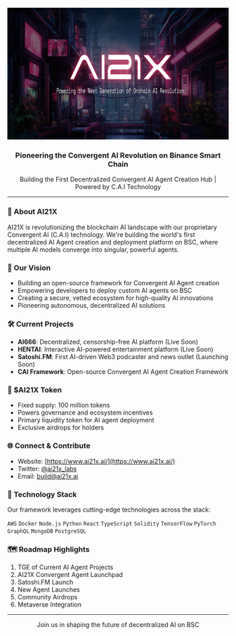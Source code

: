 <p align="center">
  <img width="800" height="300" src="https://github.com/AI21X/AI21X/blob/main/AI21X%20COVER.png" />
</p>

<h3 align="center">Pioneering the Convergent AI Revolution on Binance Smart Chain</h3>

<p align="center">Building the First Decentralized Convergent AI Agent Creation Hub | Powered by C.A.I Technology</p>

---

### 🤖 About AI21X

AI21X is revolutionizing the blockchain AI landscape with our proprietary Convergent AI (C.A.I) technology. We're building the world's first decentralized AI Agent creation and deployment platform on BSC, where multiple AI models converge into singular, powerful agents.

### 🔮 Our Vision

- Building an open-source framework for Convergent AI Agent creation
- Empowering developers to deploy custom AI agents on BSC
- Creating a secure, vetted ecosystem for high-quality AI innovations
- Pioneering autonomous, decentralized AI solutions

### 🛠️ Current Projects

- **AI666**: Decentralized, censorship-free AI platform (Live Soon)
- **HENTAI**: Interactive AI-powered entertainment platform (Live Soon)
- **Satoshi.FM**: First AI-driven Web3 podcaster and news outlet (Launching Soon)
- **CAI Framework**: Open-source Convergent AI Agent Creation Framework

### 💎 $AI21X Token

- Fixed supply: 100 million tokens
- Powers governance and ecosystem incentives
- Primary liquidity token for AI agent deployment
- Exclusive airdrops for holders

### 🌐 Connect & Contribute

- Website: [https://www.ai21x.ai/](https://www.ai21x.ai/)
- Twitter: [@ai21x_labs](https://twitter.com/ai21x_labs)
- Email: build@ai21x.ai

### 🔧 Technology Stack

Our framework leverages cutting-edge technologies across the stack:

`AWS` `Docker` `Node.js` `Python` `React` `TypeScript` `Solidity` `TensorFlow` `PyTorch` `GraphQL` `MongoDB` `PostgreSQL`

### 🗺️ Roadmap Highlights

1. TGE of Current AI Agent Projects
2. AI21X Convergent Agent Launchpad
3. Satoshi.FM Launch
4. New Agent Launches
5. Community Airdrops
6. Metaverse Integration

---

<p align="center">Join us in shaping the future of decentralized AI on BSC</p>
